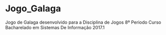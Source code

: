# Jogo_Galaga
Jogo de Galaga desenvolvido para a Disciplina de Jogos 8º Periodo Curso Bacharelado em Sistemas De Informação 2017.1
